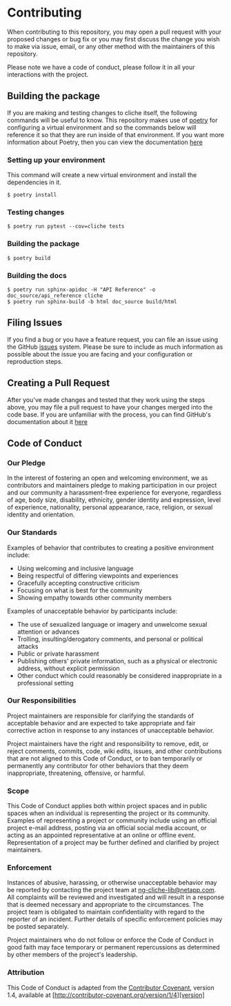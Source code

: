 # Contributing

When contributing to this repository, you may open a pull request with your proposed changes or bug fix or you may first discuss the change you wish to make via issue,
email, or any other method with the maintainers of this repository.

Please note we have a code of conduct, please follow it in all your interactions with the project.

## Building the package

If you are making and testing changes to cliche itself, the following commands
will be useful to know. This repository makes use of [poetry](https://github.com/python-poetry/poetry)
for configuring a virtual environment and so the commands below will reference
it so that they are run inside of that environment. If you want more information
about Poetry, then you can view the documentation [here](https://python-poetry.org/docs/basic-usage/)

### Setting up your environment

This command will create a new virtual environment and install the dependencies
in it.

```
$ poetry install
```

### Testing changes

```
$ poetry run pytest --cov=cliche tests
```

### Building the package

```
$ poetry build
```

### Building the docs

```
$ poetry run sphinx-apidoc -H "API Reference" -o doc_source/api_reference cliche
$ poetry run sphinx-build -b html doc_source build/html
```

## Filing Issues

If you find a bug or you have a feature request, you can file an issue using the
GitHub [issues](https://github.com/NetApp/cliche/issues) system. Please be sure to include as much information as possible about the issue you are facing and your configuration or reproduction steps.

## Creating a Pull Request

After you've made changes and tested that they work using the steps above, you may file a pull request to have your changes merged into the code base. If you are unfamiliar with the process, you can find GitHub's documentation about it [here](https://help.github.com/en/github/collaborating-with-issues-and-pull-requests/creating-a-pull-request)

## Code of Conduct

### Our Pledge

In the interest of fostering an open and welcoming environment, we as
contributors and maintainers pledge to making participation in our project and
our community a harassment-free experience for everyone, regardless of age, body
size, disability, ethnicity, gender identity and expression, level of experience,
nationality, personal appearance, race, religion, or sexual identity and
orientation.

### Our Standards

Examples of behavior that contributes to creating a positive environment
include:

* Using welcoming and inclusive language
* Being respectful of differing viewpoints and experiences
* Gracefully accepting constructive criticism
* Focusing on what is best for the community
* Showing empathy towards other community members

Examples of unacceptable behavior by participants include:

* The use of sexualized language or imagery and unwelcome sexual attention or
advances
* Trolling, insulting/derogatory comments, and personal or political attacks
* Public or private harassment
* Publishing others' private information, such as a physical or electronic
  address, without explicit permission
* Other conduct which could reasonably be considered inappropriate in a
  professional setting

### Our Responsibilities

Project maintainers are responsible for clarifying the standards of acceptable
behavior and are expected to take appropriate and fair corrective action in
response to any instances of unacceptable behavior.

Project maintainers have the right and responsibility to remove, edit, or
reject comments, commits, code, wiki edits, issues, and other contributions
that are not aligned to this Code of Conduct, or to ban temporarily or
permanently any contributor for other behaviors that they deem inappropriate,
threatening, offensive, or harmful.

### Scope

This Code of Conduct applies both within project spaces and in public spaces
when an individual is representing the project or its community. Examples of
representing a project or community include using an official project e-mail
address, posting via an official social media account, or acting as an appointed
representative at an online or offline event. Representation of a project may be
further defined and clarified by project maintainers.

### Enforcement

Instances of abusive, harassing, or otherwise unacceptable behavior may be
reported by contacting the project team at ng-cliche-lib@netapp.com. All
complaints will be reviewed and investigated and will result in a response that
is deemed necessary and appropriate to the circumstances. The project team is
obligated to maintain confidentiality with regard to the reporter of an incident.
Further details of specific enforcement policies may be posted separately.

Project maintainers who do not follow or enforce the Code of Conduct in good
faith may face temporary or permanent repercussions as determined by other
members of the project's leadership.

### Attribution

This Code of Conduct is adapted from the [Contributor Covenant][homepage], version 1.4,
available at [http://contributor-covenant.org/version/1/4][version]

[homepage]: http://contributor-covenant.org
[version]: http://contributor-covenant.org/version/1/4/
